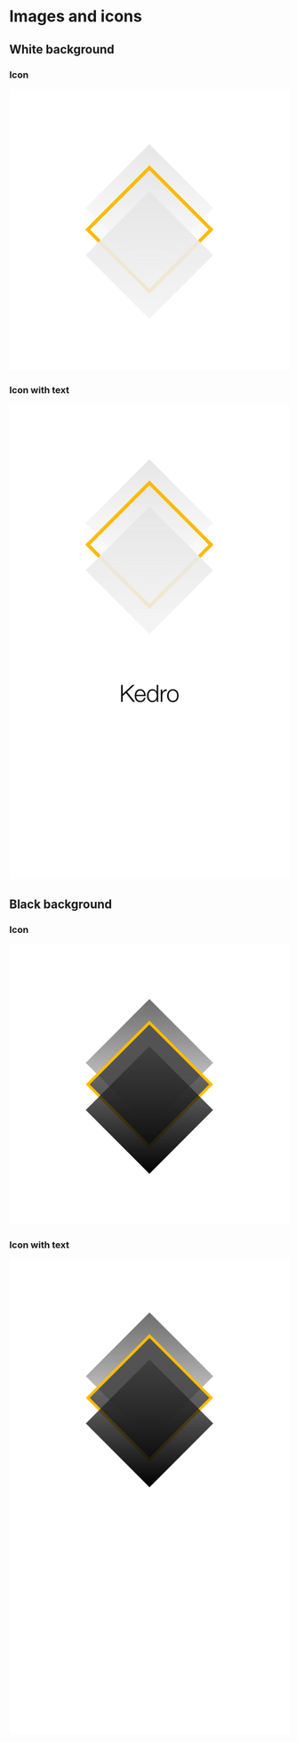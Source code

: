# Images and icons

## White background

### Icon
![Icon on white background](../meta/images/kedro_icon_no-type_whitebg.svg)

### Icon with text
![Icon with text on white background](../meta/images/kedro_icon_type_whitebg.svg)

## Black background

### Icon
![Icon on black background](../meta/images/kedro_icon_no-type_blackbg.svg)


### Icon with text
![Icon with text on black background](../meta/images/kedro_icon_type_blackbg.svg)
